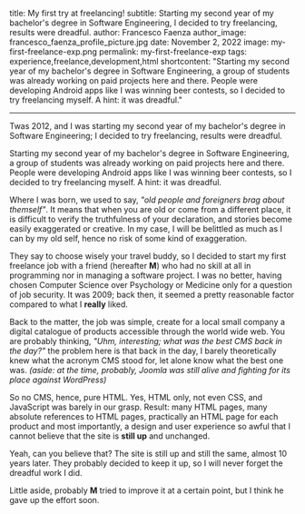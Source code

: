 title: My first try at freelancing!
subtitle: Starting my second year of my bachelor's degree in Software Engineering, I decided to try freelancing, results were dreadful. 
author: Francesco Faenza
author_image: francesco_faenza_profile_picture.jpg
date: November 2, 2022
image: my-first-freelance-exp.png
permalink: my-first-freelance-exp
tags: experience,freelance,development,html
shortcontent: "Starting my second year of my bachelor's degree in Software Engineering, a group of students was already working on paid projects here and there. People were developing Android apps like I was winning beer contests, so I decided to try freelancing myself. A hint: it was dreadful."

---

Twas 2012, and I was starting my second year of my bachelor's degree in Software Engineering; I decided to try freelancing, results were dreadful.

Starting my second year of my bachelor's degree in Software Engineering, a group of students was already working on paid projects here and there. People were developing Android apps like I was winning beer contests, so I decided to try freelancing myself. A hint: it was dreadful.

Where I was born, we used to say, _"old people and foreigners brag about themself"_. It means that when you are old or come from a different place, it is difficult to verify the truthfulness of your declaration, and stories become easily exaggerated or creative. In my case, I will be belittled as much as I can by my old self, hence no risk of some kind of exaggeration.

They say to choose wisely your travel buddy, so I decided to start my first freelance job with a friend (hereafter **M**) who had no skill at all in programming nor in managing a software project. 
I was no better, having chosen Computer Science over Psychology or Medicine only for a question of job security. It was 2009; back then, it seemed a pretty reasonable factor compared to what I **really** liked.

Back to the matter, the job was simple, create for a local small company a digital catalogue of products accessible through the world wide web. You are probably thinking, _"Uhm, interesting; what was the best CMS back in the day?"_ the problem here is that back in the day, I barely theoretically knew what the acronym CMS stood for, let alone know what the best one was. _(aside: at the time, probably, Joomla was still alive and fighting for its place against WordPress)_

So no CMS, hence, pure HTML. Yes, HTML only, not even CSS, and JavaScript was barely in our grasp. Result: many HTML pages, many absolute references to HTML pages, practically an HTML page for each product and most importantly, a design and user experience so awful that I cannot believe that the site is **still up** and unchanged.

Yeah, can you believe that? The site is still up and still the same, almost 10 years later. They probably decided to keep it up, so I will never forget the dreadful work I did.

Little aside, probably **M** tried to improve it at a certain point, but I think he gave up the effort soon.
